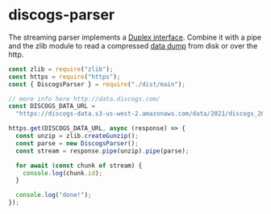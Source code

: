 # discogs-parser

The streaming parser implements a [Duplex interface](https://nodejs.org/api/stream.html#stream_duplex_and_transform_streams). Combine it with a pipe and the zlib module to read a compressed [data dump](http://data.discogs.com/) from disk or over the http.

```javascript
const zlib = require("zlib");
const https = require("https");
const { DiscogsParser } = require("./dist/main");

// more info here http://data.discogs.com/
const DISCOGS_DATA_URL =
  "https://discogs-data.s3-us-west-2.amazonaws.com/data/2021/discogs_20210501_artists.xml.gz";

https.get(DISCOGS_DATA_URL, async (response) => {
  const unzip = zlib.createGunzip();
  const parse = new DiscogsParser();
  const stream = response.pipe(unzip).pipe(parse);

  for await (const chunk of stream) {
    console.log(chunk.id);
  }

  console.log("done!");
});
```
